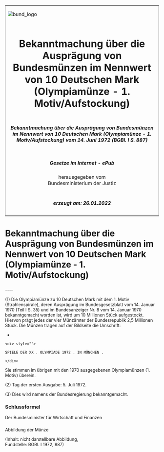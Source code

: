 <span id="DECKBLATT.html"></span>

<table border="0" frame="border" width="100%">

<tr valign="top">

<td align="left">

![bund\_logo](BfJ_2021_Web_de_de.gif)

</td>

<td align="right">

 

</td>

</tr>

<tr align="center" valign="middle">

<td colspan="2">

# Bekanntmachung über die Ausprägung von Bundesmünzen im Nennwert von 10 Deutschen Mark (Olympiamünze - 1. Motiv/Aufstockung)

</td>

</tr>

<tr align="center" valign="middle">

<td colspan="2">

##### Bekanntmachung über die Ausprägung von Bundesmünzen im Nennwert von 10 Deutschen Mark (Olympiamünze - 1. Motiv/Aufstockung) vom 14. Juni 1972 (BGBl. I S. 887)

</td>

</tr>

<tr align="center" valign="middle">

<td colspan="2">

  
  

##### Gesetze im Internet - ePub  
  
herausgegeben vom  
Bundesministerium der Justiz

</td>

</tr>

<tr align="center" valign="bottom">

<td colspan="2">

  
  

##### erzeugt am: 26.01.2022

</td>

</tr>

</table>

<span id="BJNR008870972.html"></span>

# Bekanntmachung über die Ausprägung von Bundesmünzen im Nennwert von 10 Deutschen Mark (Olympiamünze - 1. Motiv/Aufstockung)

<span id="BJNR008870972BJNE000100313.html"></span>

###   
\----

<div>

<div class="jnhtml">

<div>

<div class="jurAbsatz">

(1) Die Olympiamünze zu 10 Deutschen Mark mit dem 1. Motiv
(Strahlenspirale), deren Ausprägung im Bundesgesetzblatt vom 14. Januar
1970 (Teil I S. 35) und im Bundesanzeiger Nr. 8 vom 14. Januar 1970
bekanntgemacht worden ist, wird um 10 Millionen Stück aufgestockt.
Hiervon prägt jedes der vier Münzämter der Bundesrepublik 2,5 Millionen
Stück. Die Münzen tragen auf der Bildseite die Umschrift:

  - 
    
    <div style="">
    
    SPIELE DER XX . OLYMPIADE 1972 . IN MÜNCHEN .
    
    </div>

Sie stimmen im übrigen mit den 1970 ausgegebenen Olympiamünzen (1.
Motiv) überein.

</div>

<div class="jurAbsatz">

(2) Tag der ersten Ausgabe: 5. Juli 1972.

</div>

<div class="jurAbsatz">

(3) Dies wird namens der Bundesregierung bekanntgemacht.

</div>

</div>

</div>

</div>

<span id="BJNR008870972BJNE000900313.html"></span>

### Schlussformel  

<div>

<div class="jnhtml">

<div>

<div class="jurAbsatz">

Der Bundesminister für Wirtschaft und Finanzen

</div>

</div>

</div>

</div>

<span id="BJNR008870972BJNE000200313.html"></span>

###   
Abbildung der Münze

<div>

<div class="jnhtml">

<div>

<div class="jurAbsatz">

<div class="kommentar_Fundstelle">

(Inhalt: nicht darstellbare Abbildung,  
Fundstelle: BGBl. I 1972, 887)

</div>

</div>

</div>

</div>

</div>
